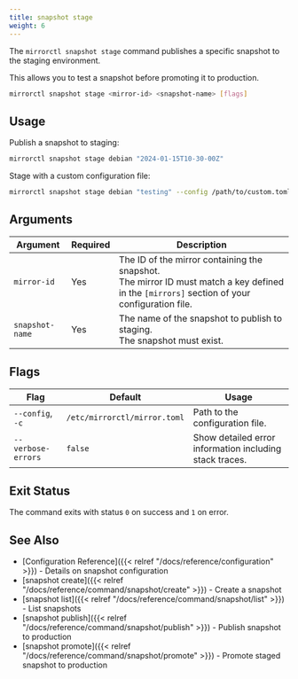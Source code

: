 ```yaml
---
title: snapshot stage
weight: 6
---
```


The `mirrorctl snapshot stage` command publishes a specific snapshot to the staging environment.

This allows you to test a snapshot before promoting it to production.

```bash
mirrorctl snapshot stage <mirror-id> <snapshot-name> [flags]
```

## Usage

Publish a snapshot to staging:
```bash
mirrorctl snapshot stage debian "2024-01-15T10-30-00Z"
```

Stage with a custom configuration file:
```bash
mirrorctl snapshot stage debian "testing" --config /path/to/custom.toml
```

## Arguments

| Argument | Required | Description |
|------|---------|-------|
| `mirror-id` | Yes | The ID of the mirror containing the snapshot. <br/> The mirror ID must match a key defined in the `[mirrors]` section of your configuration file. |
| `snapshot-name` | Yes | The name of the snapshot to publish to staging. <br/> The snapshot must exist. |

## Flags

| Flag | Default | Usage |
|------|---------|-------|
| `--config`, `-c` | `/etc/mirrorctl/mirror.toml` | Path to the configuration file. |
| `--verbose-errors` | `false` | Show detailed error information including stack traces. |

## Exit Status

The command exits with status `0` on success and `1` on error.

## See Also

- [Configuration Reference]({{< relref "/docs/reference/configuration" >}}) - Details on snapshot
  configuration
- [snapshot create]({{< relref "/docs/reference/command/snapshot/create" >}}) - Create a snapshot
- [snapshot list]({{< relref "/docs/reference/command/snapshot/list" >}}) - List snapshots
- [snapshot publish]({{< relref "/docs/reference/command/snapshot/publish" >}}) - Publish snapshot
  to production
- [snapshot promote]({{< relref "/docs/reference/command/snapshot/promote" >}}) - Promote staged
  snapshot to production
